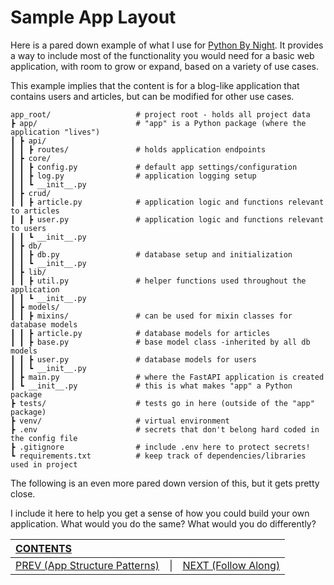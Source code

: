 # Sample App Layout

Here is a pared down example of what I use for [Python By Night](https://www.pythonbynight.com). It provides a way to include most of the functionality you would need for a basic web application, with room to grow or expand, based on a variety of use cases. 

This example implies that the content is for a blog-like application that contains users and articles, but can be modified for other use cases. 

    app_root/                   # project root - holds all project data
    ┣ app/                      # "app" is a Python package (where the application "lives")
    ┃ ┣ api/
    ┃ ┃ ┣ routes/               # holds application endpoints
    ┃ ┣ core/
    ┃ ┃ ┣ config.py             # default app settings/configuration
    ┃ ┃ ┣ log.py                # application logging setup
    ┃ ┃ ┗ __init__.py
    ┃ ┣ crud/
    ┃ ┃ ┣ article.py            # application logic and functions relevant to articles
    ┃ ┃ ┣ user.py               # application logic and functions relevant to users
    ┃ ┃ ┗ __init__.py
    ┃ ┣ db/
    ┃ ┃ ┣ db.py                 # database setup and initialization
    ┃ ┃ ┗ __init__.py
    ┃ ┣ lib/
    ┃ ┃ ┣ util.py               # helper functions used throughout the application
    ┃ ┃ ┗ __init__.py
    ┃ ┣ models/
    ┃ ┃ ┣ mixins/               # can be used for mixin classes for database models
    ┃ ┃ ┣ article.py            # database models for articles
    ┃ ┃ ┣ base.py               # base model class -inherited by all db models
    ┃ ┃ ┣ user.py               # database models for users
    ┃ ┃ ┗ __init__.py
    ┃ ┣ main.py                 # where the FastAPI application is created
    ┃ ┗ __init__.py             # this is what makes "app" a Python package
    ┣ tests/                    # tests go in here (outside of the "app" package)
    ┣ venv/                     # virtual environment
    ┣ .env                      # secrets that don't belong hard coded in the config file
    ┣ .gitignore                # include .env here to protect secrets!
    ┗ requirements.txt          # keep track of dependencies/libraries used in project


The following is an even more pared down version of this, but it gets pretty close.

I include it here to help you get a sense of how you could build your own application. What would you do the same? What would you do differently?

| [CONTENTS](../00_Introduction/01_Table_of_Contents.md)  |  | |
|:---|:---:|---:|
|  [PREV (App Structure Patterns)](1.1_Structure_Patterns.md) |\|| [NEXT (Follow Along)](1.3_Follow_Along.md)  |